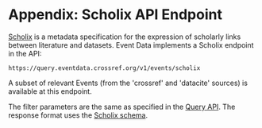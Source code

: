 # Appendix: Scholix API Endpoint

[Scholix](http://www.scholix.org/) is a metadata specification for the expression of scholarly links between literature and datasets. Event Data implements a Scholix endpoint in the API:

    https://query.eventdata.crossref.org/v1/events/scholix

A subset of relevant Events (from the 'crossref' and 'datacite' sources) is available at this endpoint. 

The filter parameters are the same as specified in the [Query API](/service/query-api). The response format uses the [Scholix schema](http://www.scholix.org/schema). 